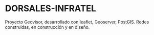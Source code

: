 # DORSALES-INFRATEL
Proyecto Geovisor, desarrollado con leaflet, Geoserver, PostGIS. 
Redes construidas, en construcción y en diseño.
